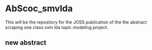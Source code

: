 # AbScoc_smvlda
This will be the repository for the JOSS publication of the the abstract scraping one class svm lda topic modeling project.

## new abstract 
